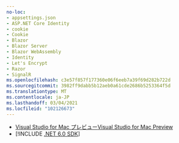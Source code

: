 ```yaml
---
no-loc:
- appsettings.json
- ASP.NET Core Identity
- cookie
- Cookie
- Blazor
- Blazor Server
- Blazor WebAssembly
- Identity
- Let's Encrypt
- Razor
- SignalR
ms.openlocfilehash: c3e57f857f177360e06f6eeb7a39f69d282b722d
ms.sourcegitcommit: 3982ff9dabb5b12aeb0a61cde2686b5253364f5d
ms.translationtype: MT
ms.contentlocale: ja-JP
ms.lasthandoff: 03/04/2021
ms.locfileid: "102126673"
---
```

* [<span data-ttu-id="05572-101">Visual Studio for Mac プレビュー</span><span class="sxs-lookup"><span data-stu-id="05572-101">Visual Studio for Mac Preview</span></span>](https://visualstudio.microsoft.com/vs/mac/)
* [!INCLUDE [.NET 6.0 SDK](~/includes/6.0-SDK.md)]
